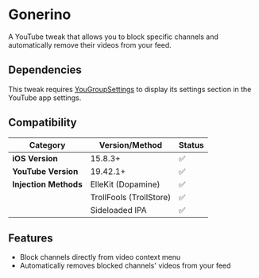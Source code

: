 # Gonerino

A YouTube tweak that allows you to block specific channels and automatically remove their videos from your feed.

## Dependencies

This tweak requires [YouGroupSettings](https://github.com/arichornloverALT/YouGroupSettings) to display its settings section in the YouTube app settings.

## Compatibility

| Category | Version/Method | Status |
|----------|---------------|---------|
| **iOS Version** | 15.8.3+ | ✅ |
| **YouTube Version** | 19.42.1+ | ✅ |
| **Injection Methods** | ElleKit (Dopamine) | ✅ |
| | TrollFools (TrollStore) | ✅ |
| | Sideloaded IPA | ✅ |

## Features

- Block channels directly from video context menu
- Automatically removes blocked channels' videos from your feed
